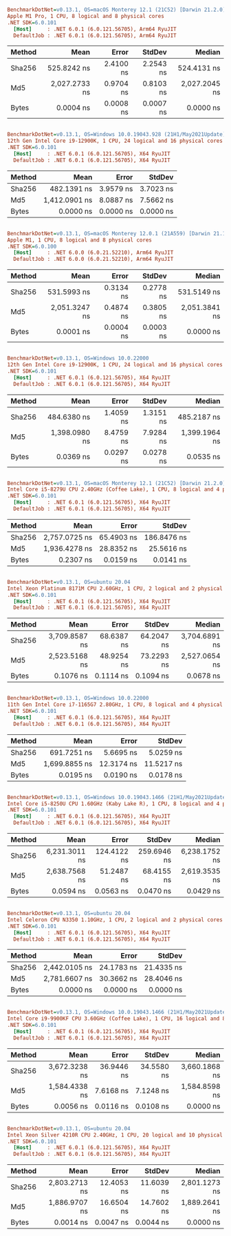 ``` ini

BenchmarkDotNet=v0.13.1, OS=macOS Monterey 12.1 (21C52) [Darwin 21.2.0]
Apple M1 Pro, 1 CPU, 8 logical and 8 physical cores
.NET SDK=6.0.101
  [Host]     : .NET 6.0.1 (6.0.121.56705), Arm64 RyuJIT
  DefaultJob : .NET 6.0.1 (6.0.121.56705), Arm64 RyuJIT


```
| Method |          Mean |     Error |    StdDev |        Median |
|------- |--------------:|----------:|----------:|--------------:|
| Sha256 |   525.8242 ns | 2.4100 ns | 2.2543 ns |   524.4131 ns |
|    Md5 | 2,027.2733 ns | 0.9704 ns | 0.8103 ns | 2,027.2045 ns |
|  Bytes |     0.0004 ns | 0.0008 ns | 0.0007 ns |     0.0000 ns |



``` ini

BenchmarkDotNet=v0.13.1, OS=Windows 10.0.19043.928 (21H1/May2021Update)
12th Gen Intel Core i9-12900K, 1 CPU, 24 logical and 16 physical cores
.NET SDK=6.0.101
  [Host]     : .NET 6.0.1 (6.0.121.56705), X64 RyuJIT
  DefaultJob : .NET 6.0.1 (6.0.121.56705), X64 RyuJIT


```
| Method |          Mean |     Error |    StdDev |
|------- |--------------:|----------:|----------:|
| Sha256 |   482.1391 ns | 3.9579 ns | 3.7023 ns |
|    Md5 | 1,412.0901 ns | 8.0887 ns | 7.5662 ns |
|  Bytes |     0.0000 ns | 0.0000 ns | 0.0000 ns |


``` ini

BenchmarkDotNet=v0.13.1, OS=macOS Monterey 12.0.1 (21A559) [Darwin 21.1.0]
Apple M1, 1 CPU, 8 logical and 8 physical cores
.NET SDK=6.0.100
  [Host]     : .NET 6.0.0 (6.0.21.52210), Arm64 RyuJIT
  DefaultJob : .NET 6.0.0 (6.0.21.52210), Arm64 RyuJIT


```
| Method |          Mean |     Error |    StdDev |        Median |
|------- |--------------:|----------:|----------:|--------------:|
| Sha256 |   531.5993 ns | 0.3134 ns | 0.2778 ns |   531.5149 ns |
|    Md5 | 2,051.3247 ns | 0.4874 ns | 0.3805 ns | 2,051.3841 ns |
|  Bytes |     0.0001 ns | 0.0004 ns | 0.0003 ns |     0.0000 ns |


``` ini

BenchmarkDotNet=v0.13.1, OS=Windows 10.0.22000
12th Gen Intel Core i9-12900K, 1 CPU, 24 logical and 16 physical cores
.NET SDK=6.0.101
  [Host]     : .NET 6.0.1 (6.0.121.56705), X64 RyuJIT
  DefaultJob : .NET 6.0.1 (6.0.121.56705), X64 RyuJIT


```
| Method |          Mean |     Error |    StdDev |        Median |
|------- |--------------:|----------:|----------:|--------------:|
| Sha256 |   484.6380 ns | 1.4059 ns | 1.3151 ns |   485.2187 ns |
|    Md5 | 1,398.0980 ns | 8.4759 ns | 7.9284 ns | 1,399.1964 ns |
|  Bytes |     0.0369 ns | 0.0297 ns | 0.0278 ns |     0.0535 ns |

``` ini

BenchmarkDotNet=v0.13.1, OS=macOS Monterey 12.1 (21C52) [Darwin 21.2.0]
Intel Core i5-8279U CPU 2.40GHz (Coffee Lake), 1 CPU, 8 logical and 4 physical cores
.NET SDK=6.0.101
  [Host]     : .NET 6.0.1 (6.0.121.56705), X64 RyuJIT
  DefaultJob : .NET 6.0.1 (6.0.121.56705), X64 RyuJIT


```
| Method |          Mean |      Error |      StdDev |
|------- |--------------:|-----------:|------------:|
| Sha256 | 2,757.0725 ns | 65.4903 ns | 186.8476 ns |
|    Md5 | 1,936.4278 ns | 28.8352 ns |  25.5616 ns |
|  Bytes |     0.2307 ns |  0.0159 ns |   0.0141 ns |


``` ini

BenchmarkDotNet=v0.13.1, OS=ubuntu 20.04
Intel Xeon Platinum 8171M CPU 2.60GHz, 1 CPU, 2 logical and 2 physical cores
.NET SDK=6.0.101
  [Host]     : .NET 6.0.1 (6.0.121.56705), X64 RyuJIT
  DefaultJob : .NET 6.0.1 (6.0.121.56705), X64 RyuJIT


```
| Method |          Mean |      Error |     StdDev |        Median |
|------- |--------------:|-----------:|-----------:|--------------:|
| Sha256 | 3,709.8587 ns | 68.6387 ns | 64.2047 ns | 3,704.6891 ns |
|    Md5 | 2,523.5168 ns | 48.9254 ns | 73.2293 ns | 2,527.0654 ns |
|  Bytes |     0.1076 ns |  0.1114 ns |  0.1094 ns |     0.0678 ns |


``` ini

BenchmarkDotNet=v0.13.1, OS=Windows 10.0.22000
11th Gen Intel Core i7-1165G7 2.80GHz, 1 CPU, 8 logical and 4 physical cores
.NET SDK=6.0.101
  [Host]     : .NET 6.0.1 (6.0.121.56705), X64 RyuJIT
  DefaultJob : .NET 6.0.1 (6.0.121.56705), X64 RyuJIT


```
| Method |          Mean |      Error |     StdDev |
|------- |--------------:|-----------:|-----------:|
| Sha256 |   691.7251 ns |  5.6695 ns |  5.0259 ns |
|    Md5 | 1,699.8855 ns | 12.3174 ns | 11.5217 ns |
|  Bytes |     0.0195 ns |  0.0190 ns |  0.0178 ns |

``` ini

BenchmarkDotNet=v0.13.1, OS=Windows 10.0.19043.1466 (21H1/May2021Update)
Intel Core i5-8250U CPU 1.60GHz (Kaby Lake R), 1 CPU, 8 logical and 4 physical cores
.NET SDK=6.0.101
  [Host]     : .NET 6.0.1 (6.0.121.56705), X64 RyuJIT
  DefaultJob : .NET 6.0.1 (6.0.121.56705), X64 RyuJIT


```
| Method |          Mean |       Error |      StdDev |        Median |
|------- |--------------:|------------:|------------:|--------------:|
| Sha256 | 6,231.3011 ns | 124.4122 ns | 259.6946 ns | 6,238.1752 ns |
|    Md5 | 2,638.7568 ns |  51.2487 ns |  68.4155 ns | 2,619.3535 ns |
|  Bytes |     0.0594 ns |   0.0563 ns |   0.0470 ns |     0.0429 ns |


``` ini

BenchmarkDotNet=v0.13.1, OS=ubuntu 20.04
Intel Celeron CPU N3350 1.10GHz, 1 CPU, 2 logical and 2 physical cores
.NET SDK=6.0.101
  [Host]     : .NET 6.0.1 (6.0.121.56705), X64 RyuJIT
  DefaultJob : .NET 6.0.1 (6.0.121.56705), X64 RyuJIT


```
| Method |          Mean |      Error |     StdDev |
|------- |--------------:|-----------:|-----------:|
| Sha256 | 2,442.0105 ns | 24.1783 ns | 21.4335 ns |
|    Md5 | 2,781.6607 ns | 30.3662 ns | 28.4046 ns |
|  Bytes |     0.0000 ns |  0.0000 ns |  0.0000 ns |


``` ini

BenchmarkDotNet=v0.13.1, OS=Windows 10.0.19043.1466 (21H1/May2021Update)
Intel Core i9-9900KF CPU 3.60GHz (Coffee Lake), 1 CPU, 16 logical and 8 physical cores
.NET SDK=6.0.101
  [Host]     : .NET 6.0.1 (6.0.121.56705), X64 RyuJIT
  DefaultJob : .NET 6.0.1 (6.0.121.56705), X64 RyuJIT


```
| Method |          Mean |      Error |     StdDev |        Median |
|------- |--------------:|-----------:|-----------:|--------------:|
| Sha256 | 3,672.3238 ns | 36.9446 ns | 34.5580 ns | 3,660.1868 ns |
|    Md5 | 1,584.4338 ns |  7.6168 ns |  7.1248 ns | 1,584.8598 ns |
|  Bytes |     0.0056 ns |  0.0116 ns |  0.0108 ns |     0.0000 ns |

``` ini

BenchmarkDotNet=v0.13.1, OS=ubuntu 20.04
Intel Xeon Silver 4210R CPU 2.40GHz, 1 CPU, 20 logical and 10 physical cores
.NET SDK=6.0.101
  [Host]     : .NET 6.0.1 (6.0.121.56705), X64 RyuJIT
  DefaultJob : .NET 6.0.1 (6.0.121.56705), X64 RyuJIT


```
| Method |          Mean |      Error |     StdDev |        Median |
|------- |--------------:|-----------:|-----------:|--------------:|
| Sha256 | 2,803.2713 ns | 12.4053 ns | 11.6039 ns | 2,801.1273 ns |
|    Md5 | 1,886.9707 ns | 16.6504 ns | 14.7602 ns | 1,889.2641 ns |
|  Bytes |     0.0014 ns |  0.0047 ns |  0.0044 ns |     0.0000 ns |

